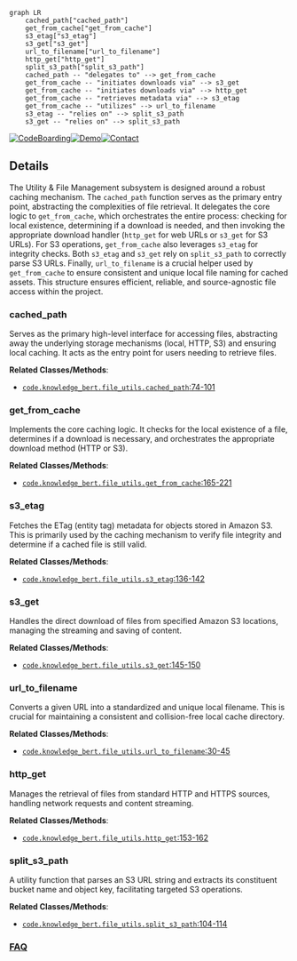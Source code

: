 ```mermaid
graph LR
    cached_path["cached_path"]
    get_from_cache["get_from_cache"]
    s3_etag["s3_etag"]
    s3_get["s3_get"]
    url_to_filename["url_to_filename"]
    http_get["http_get"]
    split_s3_path["split_s3_path"]
    cached_path -- "delegates to" --> get_from_cache
    get_from_cache -- "initiates downloads via" --> s3_get
    get_from_cache -- "initiates downloads via" --> http_get
    get_from_cache -- "retrieves metadata via" --> s3_etag
    get_from_cache -- "utilizes" --> url_to_filename
    s3_etag -- "relies on" --> split_s3_path
    s3_get -- "relies on" --> split_s3_path
```

[![CodeBoarding](https://img.shields.io/badge/Generated%20by-CodeBoarding-9cf?style=flat-square)](https://github.com/CodeBoarding/GeneratedOnBoardings)[![Demo](https://img.shields.io/badge/Try%20our-Demo-blue?style=flat-square)](https://www.codeboarding.org/demo)[![Contact](https://img.shields.io/badge/Contact%20us%20-%20contact@codeboarding.org-lightgrey?style=flat-square)](mailto:contact@codeboarding.org)

## Details

The Utility & File Management subsystem is designed around a robust caching mechanism. The `cached_path` function serves as the primary entry point, abstracting the complexities of file retrieval. It delegates the core logic to `get_from_cache`, which orchestrates the entire process: checking for local existence, determining if a download is needed, and then invoking the appropriate download handler (`http_get` for web URLs or `s3_get` for S3 URLs). For S3 operations, `get_from_cache` also leverages `s3_etag` for integrity checks. Both `s3_etag` and `s3_get` rely on `split_s3_path` to correctly parse S3 URLs. Finally, `url_to_filename` is a crucial helper used by `get_from_cache` to ensure consistent and unique local file naming for cached assets. This structure ensures efficient, reliable, and source-agnostic file access within the project.

### cached_path
Serves as the primary high-level interface for accessing files, abstracting away the underlying storage mechanisms (local, HTTP, S3) and ensuring local caching. It acts as the entry point for users needing to retrieve files.


**Related Classes/Methods**:

- <a href="https://github.com/thunlp/ERNIE/blob/master/code/knowledge_bert/file_utils.py#L74-L101" target="_blank" rel="noopener noreferrer">`code.knowledge_bert.file_utils.cached_path`:74-101</a>


### get_from_cache
Implements the core caching logic. It checks for the local existence of a file, determines if a download is necessary, and orchestrates the appropriate download method (HTTP or S3).


**Related Classes/Methods**:

- <a href="https://github.com/thunlp/ERNIE/blob/master/code/knowledge_bert/file_utils.py#L165-L221" target="_blank" rel="noopener noreferrer">`code.knowledge_bert.file_utils.get_from_cache`:165-221</a>


### s3_etag
Fetches the ETag (entity tag) metadata for objects stored in Amazon S3. This is primarily used by the caching mechanism to verify file integrity and determine if a cached file is still valid.


**Related Classes/Methods**:

- <a href="https://github.com/thunlp/ERNIE/blob/master/code/knowledge_bert/file_utils.py#L136-L142" target="_blank" rel="noopener noreferrer">`code.knowledge_bert.file_utils.s3_etag`:136-142</a>


### s3_get
Handles the direct download of files from specified Amazon S3 locations, managing the streaming and saving of content.


**Related Classes/Methods**:

- <a href="https://github.com/thunlp/ERNIE/blob/master/code/knowledge_bert/file_utils.py#L145-L150" target="_blank" rel="noopener noreferrer">`code.knowledge_bert.file_utils.s3_get`:145-150</a>


### url_to_filename
Converts a given URL into a standardized and unique local filename. This is crucial for maintaining a consistent and collision-free local cache directory.


**Related Classes/Methods**:

- <a href="https://github.com/thunlp/ERNIE/blob/master/code/knowledge_bert/file_utils.py#L30-L45" target="_blank" rel="noopener noreferrer">`code.knowledge_bert.file_utils.url_to_filename`:30-45</a>


### http_get
Manages the retrieval of files from standard HTTP and HTTPS sources, handling network requests and content streaming.


**Related Classes/Methods**:

- <a href="https://github.com/thunlp/ERNIE/blob/master/code/knowledge_bert/file_utils.py#L153-L162" target="_blank" rel="noopener noreferrer">`code.knowledge_bert.file_utils.http_get`:153-162</a>


### split_s3_path
A utility function that parses an S3 URL string and extracts its constituent bucket name and object key, facilitating targeted S3 operations.


**Related Classes/Methods**:

- <a href="https://github.com/thunlp/ERNIE/blob/master/code/knowledge_bert/file_utils.py#L104-L114" target="_blank" rel="noopener noreferrer">`code.knowledge_bert.file_utils.split_s3_path`:104-114</a>




### [FAQ](https://github.com/CodeBoarding/GeneratedOnBoardings/tree/main?tab=readme-ov-file#faq)